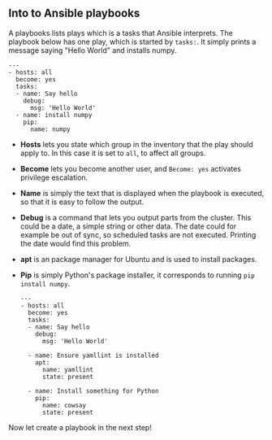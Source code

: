 ## Into to Ansible playbooks

A playbooks lists plays which is a tasks that Ansible interprets. The playbook below has one play, which is started by `tasks:`. It simply prints a message saying "Hello World" and installs numpy.

    ---
    - hosts: all
      become: yes
      tasks:
      - name: Say hello
        debug:
          msg: 'Hello World'
      - name: install numpy
        pip:
          name: numpy

- __Hosts__ lets you state which group in the inventory that the play should apply to. In this case it is set to `all`, to affect all groups.
- __Become__ lets you become another user, and `Become: yes` activates privilege escalation.
- __Name__ is simply the text that is displayed when the playbook is executed, so that it is easy to follow the output.
- __Debug__ is a command that lets you output parts from the cluster. This could be a date, a simple string or other data. The date could for example be out of sync, so scheduled tasks are not executed. Printing the date would find this problem.
- __apt__ is an package manager for Ubuntu and is used to install packages.
- __Pip__ is simply Python's package installer, it corresponds to running `pip install numpy`.

      ---
      - hosts: all
        become: yes
        tasks:
        - name: Say hello
          debug:
            msg: 'Hello World'

        - name: Ensure yamllint is installed
          apt:
            name: yamllint
            state: present

        - name: Install something for Python
          pip:
            name: cowsay
            state: present


Now let create a playbook in the next step!
